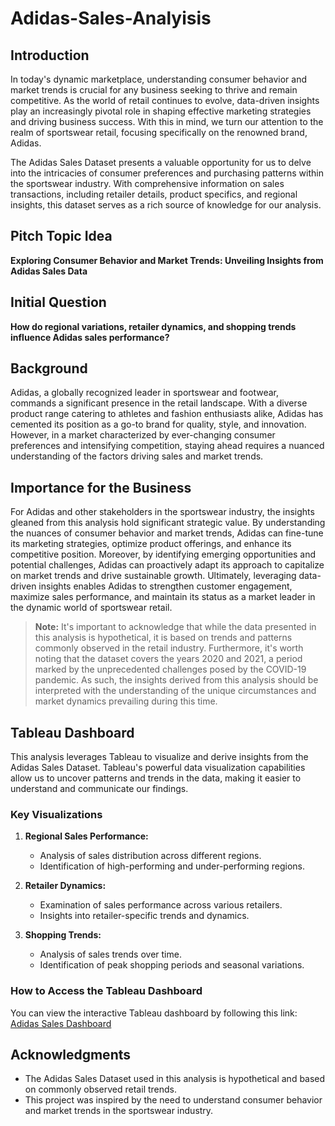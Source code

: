 # Adidas-Sales-Analyisis

## Introduction

In today's dynamic marketplace, understanding consumer behavior and market trends is crucial for any business seeking to thrive and remain competitive. As the world of retail continues to evolve, data-driven insights play an increasingly pivotal role in shaping effective marketing strategies and driving business success. With this in mind, we turn our attention to the realm of sportswear retail, focusing specifically on the renowned brand, Adidas.

The Adidas Sales Dataset presents a valuable opportunity for us to delve into the intricacies of consumer preferences and purchasing patterns within the sportswear industry. With comprehensive information on sales transactions, including retailer details, product specifics, and regional insights, this dataset serves as a rich source of knowledge for our analysis.

## Pitch Topic Idea

**Exploring Consumer Behavior and Market Trends: Unveiling Insights from Adidas Sales Data**

## Initial Question

**How do regional variations, retailer dynamics, and shopping trends influence Adidas sales performance?**

## Background

Adidas, a globally recognized leader in sportswear and footwear, commands a significant presence in the retail landscape. With a diverse product range catering to athletes and fashion enthusiasts alike, Adidas has cemented its position as a go-to brand for quality, style, and innovation. However, in a market characterized by ever-changing consumer preferences and intensifying competition, staying ahead requires a nuanced understanding of the factors driving sales and market trends.

## Importance for the Business

For Adidas and other stakeholders in the sportswear industry, the insights gleaned from this analysis hold significant strategic value. By understanding the nuances of consumer behavior and market trends, Adidas can fine-tune its marketing strategies, optimize product offerings, and enhance its competitive position. Moreover, by identifying emerging opportunities and potential challenges, Adidas can proactively adapt its approach to capitalize on market trends and drive sustainable growth. Ultimately, leveraging data-driven insights enables Adidas to strengthen customer engagement, maximize sales performance, and maintain its status as a market leader in the dynamic world of sportswear retail.

> **Note:** It's important to acknowledge that while the data presented in this analysis is hypothetical, it is based on trends and patterns commonly observed in the retail industry. Furthermore, it's worth noting that the dataset covers the years 2020 and 2021, a period marked by the unprecedented challenges posed by the COVID-19 pandemic. As such, the insights derived from this analysis should be interpreted with the understanding of the unique circumstances and market dynamics prevailing during this time.

## Tableau Dashboard

This analysis leverages Tableau to visualize and derive insights from the Adidas Sales Dataset. Tableau's powerful data visualization capabilities allow us to uncover patterns and trends in the data, making it easier to understand and communicate our findings.

### Key Visualizations

1. **Regional Sales Performance:**
   - Analysis of sales distribution across different regions.
   - Identification of high-performing and under-performing regions.

2. **Retailer Dynamics:**
   - Examination of sales performance across various retailers.
   - Insights into retailer-specific trends and dynamics.

3. **Shopping Trends:**
   - Analysis of sales trends over time.
   - Identification of peak shopping periods and seasonal variations.

### How to Access the Tableau Dashboard

You can view the interactive Tableau dashboard by following this link: [Adidas Sales Dashboard](https://public.tableau.com/profile/yourusername/viz/AdidasSalesDashboard)

## Acknowledgments

- The Adidas Sales Dataset used in this analysis is hypothetical and based on commonly observed retail trends.
- This project was inspired by the need to understand consumer behavior and market trends in the sportswear industry.

